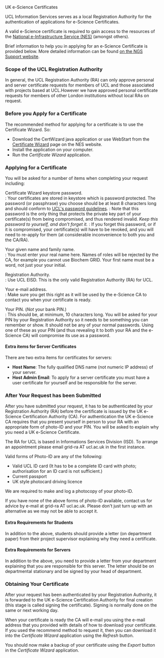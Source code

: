 UK e-Science Certificates

UCL Information Services serves as a local Registration Authority for the authentication of applications for e-Science Certificates.

A valid e-Science certificate is required to gain access to the resources of the [National e-Infrastructure Service (NES)](http://www.ngs.ac.uk/) (amongst others).

Brief information to help you in applying for an e-Science Certificate is provided below. More detailed information can be found [on the NGS Support website](http://www.ngs.ac.uk/use/certificates).

### Scope of the UCL Registration Authority

In general, the UCL Registration Authority (RA) can only approve personal and server certificate requests for members of UCL and those associated with projects based at UCL.However we have approved personal certificate requests for members of other London institutions without local RAs on request.

### Before you Apply for a Certificate

The recommended method for applying for a certificate is to use the Certificate Wizard. So:

-   Download the CertWizard java application or use WebStart from the [Certificate Wizard](http://www.ngs.ac.uk/use/tools/certwizard) page on the NES website.
-   Install the application on your computer.
-   Run the *Certificate Wizard* application.

### Applying for a Certificate

You will be asked for a number of items when completing your request including:

Certificate Wizard keystore password.  
: Your certificates are stored in keystore which is password protected. The password (or passphrase) you choose should be at least 8 characters long and should conform to [UCL's password guidelines](http://www.ucl.ac.uk/isd/staff/connections/passwords/faq/acceptable_password).
: Note that this password is the only thing that protects the private key part of your certificate(s) from being compromised, and thus rendered invalid. *Keep this password to yourself, and don't forget it.*
: If you forget this password, or if it is compromised, your certificate(s) will have to be revoked, and you will need to re-apply for them (at considerable inconvenience to both you and the CA/RA).

Your given name and family name.  
: You must enter your real name here. Names of roles will be rejected by the CA, for example you cannot use Biochem GRID. Your first name must be a word, not just your your initial.

Registration Authority.  
: Use UCL EISD. This is the only valid Registration Authority (RA) for UCL.

Your e-mail address.  
: Make sure you get this right as it will be used by the e-Science CA to contact you when your certificate is ready.

Your PIN. (*Not* your bank PIN.)  
: This should be, at minimum, 10 characters long. You will be asked for your PIN by your Registration Authority so it needs to be something you can remember or show. It should not be any of your normal passwords. Using one of these as your PIN (and thus revealing it to both your RA and the e-Science CA) will compromise its use as a password.

#### Extra items for Server Certificates

There are two extra items for certificates for servers:

 - **Host Name**: The fully qualified DNS name (not numeric IP address) of your server.
 - **Host Admin Email**: To apply for a server certificate you must have a user certificate for yourself and be responsible for the server.

### After Your Request has been Submitted

After you have submitted your request, it has to be authenticated by your Registration Authority (RA) before the certificate is issued by the UK e-Science Certification Authority (CA). For authentication the UK e-Science CA requires that you present yourself in person to your RA with an appropriate form of photo-ID and your PIN. You will be asked to explain why you need a UK e-Science Certificate.

The RA for UCL is based in Informations Services Division (ISD). To arrange an appointment please email grid-ra AT ucl.ac.uk in the first instance.

Valid forms of Photo-ID are any of the following:

-   Valid UCL ID card (It has to be a complete ID card with photo; authorisation for an ID card is not sufficient.)
-   Current passport
-   UK style photocard driving licence

We are required to make and log a photocopy of your photo-ID.

If you have none of the above forms of photo-ID available, contact us for advice by e-mail at grid-ra AT ucl.ac.uk. Please don't just turn up with an alternative as we may not be able to accept it.

#### Extra Requirements for Students

In addition to the above, students should provide a letter (on department paper) from their project supervisor explaining why they need a certificate.

#### Extra Requirements for Servers

In addition to the above, you need to provide a letter from your department explaining that you are responsible for this server. The letter should be on departmental stationary and be signed by your head of department.

### Obtaining Your Certificate

After your request has been authenticated by your Registration Authority, it is forwarded to the UK e-Science Certification Authority for final creation (this stage is called signing the certificate). Signing is normally done on the same or next working day.

When your certificate is ready the CA will e-mail you using the e-mail address that you provided with details of how to download your certificate. If you used the recommend method to request it, then you can download it into the *Certificate Wizard* application using the *Refresh* button.

You should now make a backup of your certificate using the *Export* button in the *Certificate Wizard* application.

